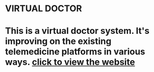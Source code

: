 <h1> VIRTUAL DOCTOR<h1>

 This is a virtual doctor system. It's improving on the existing telemedicine platforms in various ways.
<a href="https://franksolutions.tech" target="_blank">click to view the website</a>
